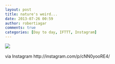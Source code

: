 ```yaml
---
layout: post
title: nature's weird...
date: 2013-07-26 00:59
author: robertiagar
comments: true
categories: [Day to day, IFTTT, Instagram]
---
```

<div><img src='http://distilleryimage4.s3.amazonaws.com/8347e0acf57d11e2bf4822000a1ddbe2_7.jpg' /><br /><br /><div>via Instagram http://instagram.com/p/cNN0yooRE4/</div><br /></div>
